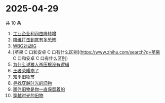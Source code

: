 # 2025-04-29

共 10 条

<!-- BEGIN ZHIHUSEARCH -->
<!-- 最后更新时间 Tue Apr 29 2025 07:09:53 GMT+0800 (China Standard Time) -->
1. [工业企业利润由降转增](https://www.zhihu.com/search?q=工业企业利润由降转增)
1. [降维打击到底有多恐怖](https://www.zhihu.com/search?q=降维打击到底有多恐怖)
1. [WBG对战IG](https://www.zhihu.com/search?q=WBG对战IG)
1. [苹果 C 口和安卓 C 口有什么区别](https://www.zhihu.com/search?q=苹果 C 口和安卓 C 口有什么区别)
1. [为什么说狼人杀压根没有逻辑](https://www.zhihu.com/search?q=为什么说狼人杀压根没有逻辑)
1. [王者荣耀崩了](https://www.zhihu.com/search?q=王者荣耀崩了)
1. [知乎旧物节](https://www.zhihu.com/search?q=知乎旧物节)
1. [寻找穿越时光的旧物](https://www.zhihu.com/search?q=寻找穿越时光的旧物)
1. [哪件旧物是你一直保留着的](https://www.zhihu.com/search?q=哪件旧物是你一直保留着的)
1. [穿越时光的旧物](https://www.zhihu.com/search?q=穿越时光的旧物)
<!-- END ZHIHUSEARCH -->
